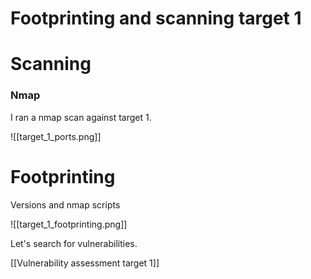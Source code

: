 # Footprinting and scanning target 1

# Scanning
### Nmap
I ran a nmap scan against target 1.

![[target_1_ports.png]]


# Footprinting

Versions and nmap scripts

![[target_1_footprinting.png]]

Let's search for vulnerabilities.

[[Vulnerability assessment target 1]]
